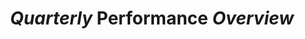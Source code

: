 ---
layout: Table with Content Above and Below
title: "***Quarterly*** **Performance** *Overview*"
content_above: "**Executive Summary:** Strong performance across all key metrics with ___significant growth___ in revenue and customer acquisition. ***Market expansion*** successful in three new regions."
table_data: |
  | **Quarter** | *Revenue* | **Customers** | ***Growth*** |
  | ----------- | --------- | ------------- | ------------ |
  | Q1 2024     | $2.1M     | 1,200         | +12%         |
  | Q2 2024     | $2.4M     | 1,450         | +15%         |
  | Q3 2024     | $2.8M     | 1,680         | +18%         |
content_below: "***Key Takeaways:*** Revenue growth accelerating each quarter. Customer base expansion of **40%** year-to-date. ___Market position___ strengthening significantly."
---